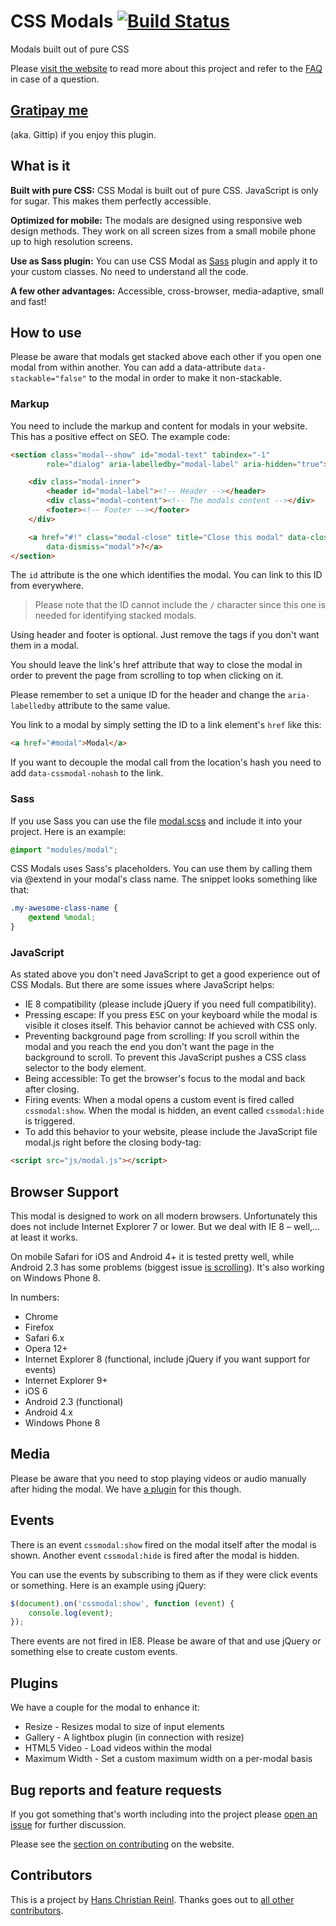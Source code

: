 # CSS Modals [![Build Status](https://secure.travis-ci.org/drublic/css-modal.png?branch=master)](http://travis-ci.org/drublic/css-modal)

Modals built out of pure CSS

Please [visit the website](http://drublic.github.io/css-modal) to read more
about this project and refer to the [FAQ](FAQ.md) in case of a question.

## [Gratipay me](https://gratipay.com/drublic)
(aka. Gittip) if you enjoy this plugin.

## What is it

**Built with pure CSS:** CSS Modal is built out of pure CSS. JavaScript is only
for sugar. This makes them perfectly accessible.

**Optimized for mobile:** The modals are designed using responsive web design
methods. They work on all screen sizes from a small mobile phone up to high
resolution screens.

**Use as Sass plugin:** You can use CSS Modal as [Sass](http://sass-lang.com/)
plugin and apply it to your custom classes. No need to understand all the code.

**A few other advantages:** Accessible, cross-browser, media-adaptive, small and
fast!


## How to use

Please be aware that modals get stacked above each other if you open one modal
from within another. You can add a data-attribute `data-stackable="false"` to
the modal in order to make it non-stackable.

### Markup

You need to include the markup and content for modals in your website. This has
a positive effect on SEO. The example code:

```html
<section class="modal--show" id="modal-text" tabindex="-1"
        role="dialog" aria-labelledby="modal-label" aria-hidden="true">

    <div class="modal-inner">
        <header id="modal-label"><!-- Header --></header>
        <div class="modal-content"><!-- The modals content --></div>
        <footer><!-- Footer --></footer>
    </div>

    <a href="#!" class="modal-close" title="Close this modal" data-close="Close"
        data-dismiss="modal">?</a>
</section>
```

The `id` attribute is the one which identifies the modal. You can link to this
ID from everywhere.

> Please note that the ID cannot include the `/` character since this one is
needed for identifying stacked modals.

Using header and footer is optional. Just remove the tags if you don't want them
in a modal.

You should leave the link's href attribute that way to close the modal in order
to prevent the page from scrolling to top when clicking on it.

Please remember to set a unique ID for the header and change the
`aria-labelledby` attribute to the same value.

You link to a modal by simply setting the ID to a link element's `href` like this:

```html
<a href="#modal">Modal</a>
```

If you want to decouple the modal call from the location's hash you need to add
`data-cssmodal-nohash` to the link.

### Sass

If you use Sass you can use the file [modal.scss](modal.scss) and include it
into your project. Here is an example:

```scss
@import "modules/modal";
```

CSS Modals uses Sass's placeholders. You can use them by calling them via
@extend in your modal's class name. The snippet looks something like that:

```scss
.my-awesome-class-name {
    @extend %modal;
}
```

### JavaScript

As stated above you don't need JavaScript to get a good experience out of CSS
Modals. But there are some issues where JavaScript helps:

* IE 8 compatibility (please include jQuery if you need full compatibility).
* Pressing escape: If you press <kbd>ESC</kbd> on your keyboard while the modal is visible
it closes itself. This behavior cannot be achieved with CSS only.
* Preventing background page from scrolling: If you scroll within the modal and
you reach the end you don't want the page in the background to scroll. To
prevent this JavaScript pushes a CSS class selector to the body element.
* Being accessible: To get the browser's focus to the modal and back after
closing.
* Firing events: When a modal opens a custom event is fired called
`cssmodal:show`. When the modal is hidden, an event called `cssmodal:hide` is
triggered.
* To add this behavior to your website, please include the JavaScript file
modal.js right before the closing body-tag:

```html
<script src="js/modal.js"></script>
```


## Browser Support

This modal is designed to work on all modern browsers. Unfortunately this does
not include Internet Explorer 7 or lower. But we deal with IE 8 – well,… at
least it works.

On mobile Safari for iOS and Android 4+ it is tested pretty well, while Android
2.3 has some problems (biggest issue
[is scrolling](https://github.com/drublic/css-modal/issues/4)).
It's also working on Windows Phone 8.

In numbers:

* Chrome
* Firefox
* Safari 6.x
* Opera 12+
* Internet Explorer 8 (functional, include jQuery if you want support for
  events)
* Internet Explorer 9+
* iOS 6
* Android 2.3 (functional)
* Android 4.x
* Windows Phone 8

## Media

Please be aware that you need to stop playing videos or audio manually after
hiding the modal. We have [a plugin](plugins/html5video.js) for this though.

## Events

There is an event `cssmodal:show` fired on the modal itself after the modal is
shown. Another event `cssmodal:hide` is fired after the modal is hidden.

You can use the events by subscribing to them as if they were click events or
something. Here is an example using jQuery:

```js
$(document).on('cssmodal:show', function (event) {
    console.log(event);
});
```

There events are not fired in IE8. Please be aware of that and use jQuery or
something else to create custom events.


## Plugins

We have a couple for the modal to enhance it:

* Resize - Resizes modal to size of input elements
* Gallery - A lightbox plugin (in connection with resize)
* HTML5 Video - Load videos within the modal
* Maximum Width - Set a custom maximum width on a per-modal basis


## Bug reports and feature requests

If you got something that's worth including into the project please
[open an issue](https://github.com/drublic/css-modal/issues) for further
discussion.

Please see the [section on contributing](http://drublic.github.io/css-modal/#contributing)
on the website.


## Contributors

This is a project by [Hans Christian Reinl](http://drublic.de). Thanks goes out
to [all other contributors](https://github.com/drublic/css-modal/contributors).
